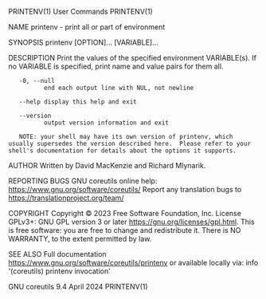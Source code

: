 PRINTENV(1)                                                                                    User Commands                                                                                    PRINTENV(1)

NAME
       printenv - print all or part of environment

SYNOPSIS
       printenv [OPTION]... [VARIABLE]...

DESCRIPTION
       Print the values of the specified environment VARIABLE(s).  If no VARIABLE is specified, print name and value pairs for them all.

       -0, --null
              end each output line with NUL, not newline

       --help display this help and exit

       --version
              output version information and exit

       NOTE: your shell may have its own version of printenv, which usually supersedes the version described here.  Please refer to your shell's documentation for details about the options it supports.

AUTHOR
       Written by David MacKenzie and Richard Mlynarik.

REPORTING BUGS
       GNU coreutils online help: <https://www.gnu.org/software/coreutils/>
       Report any translation bugs to <https://translationproject.org/team/>

COPYRIGHT
       Copyright © 2023 Free Software Foundation, Inc.  License GPLv3+: GNU GPL version 3 or later <https://gnu.org/licenses/gpl.html>.
       This is free software: you are free to change and redistribute it.  There is NO WARRANTY, to the extent permitted by law.

SEE ALSO
       Full documentation <https://www.gnu.org/software/coreutils/printenv>
       or available locally via: info '(coreutils) printenv invocation'

GNU coreutils 9.4                                                                                April 2024                                                                                     PRINTENV(1)
